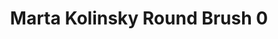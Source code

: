 ---
title: "Marta Kolinsky Round Brush 0"
price: "640" 
desc: "Cetkice"
img_path: "/assets/img/ABT850-0.jpg"
brand: Abteilung
available: true
special_offer: false
new: false
soon: false
cat: "ABTEILUNG-502"
subcat: "ABT-CETKICE"
subsubcat: ""
---